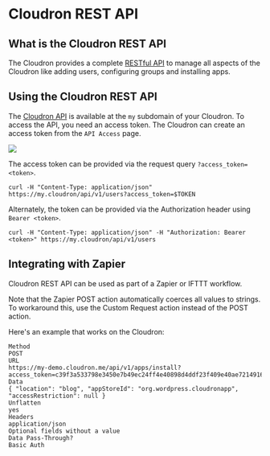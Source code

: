 # Cloudron REST API

## What is the Cloudron REST API

The Cloudron provides a complete [RESTful API](/references/API/) to manage all
aspects of the Cloudron like adding users, configuring groups and installing apps.

## Using the Cloudron REST API

The [Cloudron API](/references/API/) is available at the `my` subdomain of your Cloudron. To access
the API, you need an access token. The Cloudron can create an access token from
the `API Access` page.

<img src="/img/access-token2.png" class="shadow">

The access token can be provided via the request query `?access_token=<token>`.

```
curl -H "Content-Type: application/json" https://my.cloudron/api/v1/users?access_token=$TOKEN
```

Alternately, the token can be provided via the Authorization header using `Bearer <token>`.
```
curl -H "Content-Type: application/json" -H "Authorization: Bearer <token>" https://my.cloudron/api/v1/users
```

## Integrating with Zapier

Cloudron REST API can be used as part of a Zapier or IFTTT workflow.

Note that the Zapier POST action automatically coerces all values to strings. To workaround this,
use the Custom Request action instead of the POST action.

Here's an example that works on the Cloudron:
```
Method
POST
URL
https://my-demo.cloudron.me/api/v1/apps/install?access_token=c39f3a533798e3450e7b49ec24ff4e40898d4ddf23f409e40ae721491624ccf5
Data
{ "location": "blog", "appStoreId": "org.wordpress.cloudronapp", "accessRestriction": null }
Unflatten
yes
Headers
application/json
Optional fields without a value
Data Pass-Through?
Basic Auth
```

